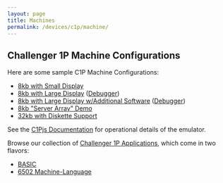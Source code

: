 ```yaml
---
layout: page
title: Machines
permalink: /devices/c1p/machine/
---
```


Challenger 1P Machine Configurations
---

Here are some sample C1P Machine Configurations:

- [8kb with Small Display](8kb/small/)
- [8kb with Large Display](8kb/large/) ([Debugger](8kb/large/debugger/))
- [8kb with Large Display w/Additional Software](8kb/all/) ([Debugger](8kb/all/debugger/))
- [8kb "Server Array" Demo](8kb/array/)
- [32kb with Diskette Support](32kb/)

See the [C1Pjs Documentation](/docs/c1pjs/) for operational details of the emulator.

Browse our collection of [Challenger 1P Applications](/apps/c1p/), which come in two flavors:

- [BASIC](/apps/c1p/BASIC/)
- [6502 Machine-Language](/apps/c1p/6502/)
